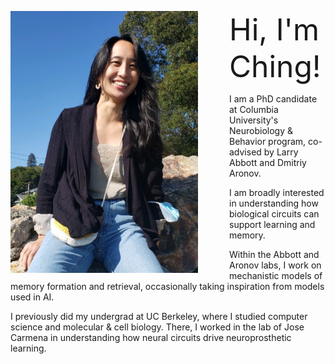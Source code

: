 ﻿---
layout: article
title:
---

<img style="float: left; margin: 0 50px 0 0;" src="/ching-photos/prof_crop.jpg"
 width="300" height="auto"
 />

<font size="8"> Hi, I'm Ching!</font>

I am a PhD candidate at Columbia University's Neurobiology
& Behavior program, co-advised by Larry Abbott and Dmitriy Aronov.

I am broadly interested in understanding how biological circuits can support learning and memory.

Within the Abbott and Aronov labs, I work on mechanistic models of
memory formation and retrieval, occasionally taking inspiration from models used in AI.

I previously did my undergrad at UC Berkeley, where I studied computer science
and molecular & cell biology. There, I worked in the lab of Jose Carmena in understanding
how neural circuits drive neuroprosthetic learning.
